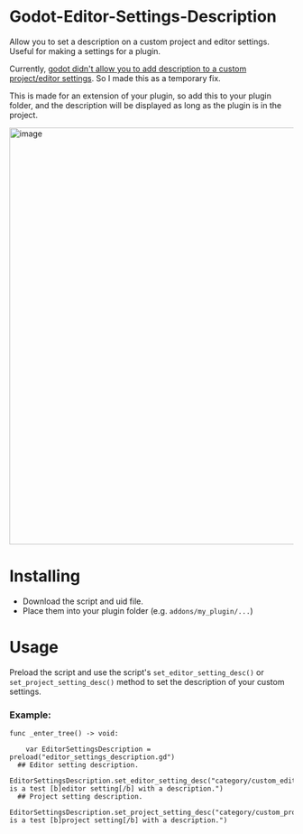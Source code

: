 # Godot-Editor-Settings-Description
Allow you to set a description on a custom project and editor settings. Useful for making a settings for a plugin.

Currently, [godot didn't allow you to add description to a custom project/editor settings](https://github.com/godotengine/godot-proposals/discussions/8224). So I made this as a temporary fix.

This is made for an extension of your plugin, so add this to your plugin folder, and the description will be displayed as long as the plugin is in the project.

<img width="1202" height="739" alt="image" src="https://github.com/user-attachments/assets/b7fd1666-1c38-4822-9a49-a511c6753206" />

# Installing
- Download the script and uid file.
- Place them into your plugin folder (e.g. `addons/my_plugin/...`)
# Usage
Preload the script and use the script's `set_editor_setting_desc()` or `set_project_setting_desc()` method to set the description of your custom settings.
### Example:
```gdscript
func _enter_tree() -> void:

	var EditorSettingsDescription = preload("editor_settings_description.gd")
  ## Editor setting description.
	EditorSettingsDescription.set_editor_setting_desc("category/custom_editor_setting","This is a test [b]editor setting[/b] with a description.")
  ## Project setting description.
	EditorSettingsDescription.set_project_setting_desc("category/custom_project_setting","This is a test [b]project setting[/b] with a description.")

```
